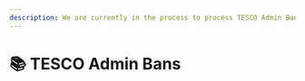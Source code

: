 ```yaml
---
description: We are currently in the process to process TESCO Admin Bans, check back soon.
---
```


# 📚 TESCO Admin Bans

